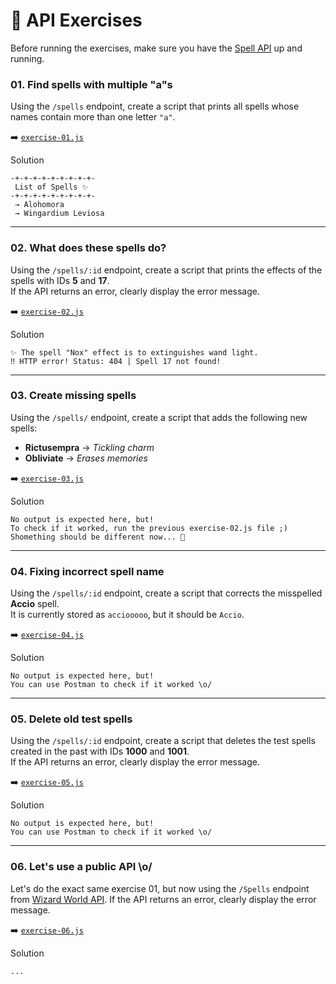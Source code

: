 # 🧙 API Exercises

Before running the exercises, make sure you have the [Spell API](../README.md) up and running.

### 01. Find spells with multiple "a"s

Using the `/spells` endpoint, create a script that prints all spells whose names contain more than one letter `"a"`.

➡️ [`exercise-01.js`](./exercise-01.js)

Solution

```text
-+-+-+-+-+-+-+-+-+-
 List of Spells ✨
-+-+-+-+-+-+-+-+-+-
 → Alohomora
 → Wingardium Leviosa
```

---

### 02. What does these spells do?

Using the `/spells/:id` endpoint, create a script that prints the effects of the spells with IDs **5** and **17**.  
If the API returns an error, clearly display the error message.

➡️ [`exercise-02.js`](./exercise-02.js)

Solution

```text
✨ The spell "Nox" effect is to extinguishes wand light.
‼️ HTTP error! Status: 404 | Spell 17 not found!
```

---

### 03. Create missing spells

Using the `/spells/` endpoint, create a script that adds the following new spells:

- **Rictusempra** → *Tickling charm*  
- **Obliviate** → *Erases memories*  

➡️ [`exercise-03.js`](./exercise-03.js)

Solution

```text
No output is expected here, but!
To check if it worked, run the previous exercise-02.js file ;)
Shomething should be different now... 👀
```

---

### 04. Fixing incorrect spell name

Using the `/spells/:id` endpoint, create a script that corrects the misspelled **Accio** spell.  
It is currently stored as `acciooooo`, but it should be `Accio`.

➡️ [`exercise-04.js`](./exercise-04.js)

Solution

```text
No output is expected here, but!
You can use Postman to check if it worked \o/
```

---

### 05. Delete old test spells

Using the `/spells/:id` endpoint, create a script that deletes the test spells created in the past with IDs **1000** and **1001**.  
If the API returns an error, clearly display the error message.

➡️ [`exercise-05.js`](./exercise-05.js)

Solution

```text
No output is expected here, but!
You can use Postman to check if it worked \o/
```

---

### 06. Let's use a public API \o/

Let's do the exact same exercise 01, but now using the  `/Spells` endpoint from [Wizard World API](https://github.com/MossPiglets/WizardWorldAPI).
If the API returns an error, clearly display the error message.

➡️ [`exercise-06.js`](./exercise-06.js)

Solution

```text
...
```
